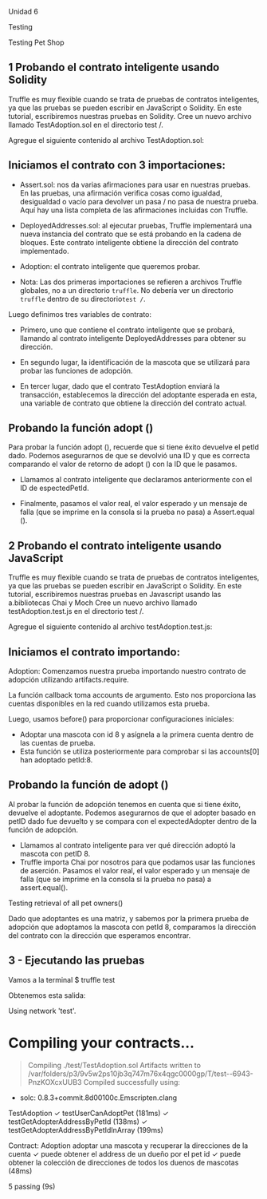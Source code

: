 Unidad 6

Testing

Testing Pet Shop

1 Probando el contrato inteligente usando Solidity
-------------------------------------------

Truffle es muy flexible cuando se trata de pruebas de contratos inteligentes, ya que las pruebas se pueden escribir en JavaScript o Solidity. En este tutorial, escribiremos nuestras pruebas en Solidity.
Cree un nuevo archivo llamado TestAdoption.sol en el directorio test /.

Agregue el siguiente contenido al archivo TestAdoption.sol:


Iniciamos el contrato con 3 importaciones:
-----------------------------------------

- Assert.sol: nos da varias afirmaciones para usar en nuestras pruebas. En las pruebas, una afirmación verifica cosas como igualdad, desigualdad o vacío para devolver un pasa / no pasa de nuestra prueba. Aquí hay una lista completa de las afirmaciones incluidas con Truffle.

- DeployedAddresses.sol: al ejecutar pruebas, Truffle implementará una nueva instancia del contrato que se está probando en la cadena de bloques. Este contrato inteligente obtiene la dirección del contrato implementado.

- Adoption: el contrato inteligente que queremos probar.

- Nota: Las dos primeras importaciones se refieren a archivos Truffle globales, no a un directorio `truffle`. No debería ver un directorio `truffle` dentro de su directorio` test / `.

Luego definimos tres variables de contrato:

- Primero, uno que contiene el contrato inteligente que se probará, llamando al contrato inteligente DeployedAddresses para obtener su dirección.

- En segundo lugar, la identificación de la mascota que se utilizará para probar las funciones de adopción.

- En tercer lugar, dado que el contrato TestAdoption enviará la transacción, establecemos la dirección del adoptante esperada en esta, una variable de contrato que obtiene la dirección del contrato actual.


Probando la función adopt ()
----------------------------

Para probar la función adopt (), recuerde que si tiene éxito devuelve el petId dado. Podemos asegurarnos de que se devolvió una ID y que es correcta comparando el valor de retorno de adopt () con la ID que le pasamos.

- Llamamos al contrato inteligente que declaramos anteriormente con el ID de espectedPetId.

- Finalmente, pasamos el valor real, el valor esperado y un mensaje de falla (que se imprime en la consola si la prueba no pasa) a Assert.equal ().



2 Probando el contrato inteligente usando JavaScript
---------------------------------------------

Truffle es muy flexible cuando se trata de pruebas de contratos inteligentes, ya que las pruebas se pueden escribir en JavaScript o Solidity. En este tutorial, escribiremos nuestras pruebas en Javascript usando las a.bibliotecas Chai y Moch
Cree un nuevo archivo llamado testAdoption.test.js en el directorio test /.

Agregue el siguiente contenido al archivo testAdoption.test.js:


Iniciamos el contrato importando:
-------------------------------

Adoption: Comenzamos nuestra prueba importando nuestro contrato de adopción utilizando artifacts.require.

La función callback toma accounts de argumento. Esto nos proporciona las cuentas disponibles en la red cuando utilizamos esta prueba.

Luego, usamos before() para proporcionar configuraciones iniciales:
- Adoptar una mascota con id 8 y asígnela a la primera cuenta dentro de las cuentas de prueba.
- Esta función se utiliza posteriormente para comprobar si las accounts[0] han adoptado petId:8.

Probando la función de adopt ()
-------------------------------

Al probar la función de adopción tenemos en cuenta que si tiene éxito, devuelve el adoptante.
Podemos asegurarnos de que el adopter basado en petID dado fue devuelto y se compara con el expectedAdopter dentro de la función de adopción.

- Llamamos al contrato inteligente para ver qué dirección adoptó la mascota con petID 8.
- Truffle importa Chai por nosotros para que podamos usar las funciones de aserción. Pasamos el valor real, el valor esperado y un mensaje de falla (que se imprime en la consola si la prueba no pasa) a assert.equal().

Testing retrieval of all pet owners()

Dado que adoptantes es una matriz, y sabemos por la primera prueba de adopción que adoptamos la mascota con petId 8, comparamos la dirección del contrato con la dirección que esperamos encontrar.

3 - Ejecutando las pruebas
-------------------------

Vamos a la terminal
$ truffle test

Obtenemos esta salida:

Using network 'test'.

Compiling your contracts...
===========================
> Compiling ./test/TestAdoption.sol
> Artifacts written to /var/folders/p3/9v5w2ps10jb3q747m76x4qgc0000gp/T/test--6943-PnzKOXcxUUB3
> Compiled successfully using:
   - solc: 0.8.3+commit.8d00100c.Emscripten.clang

  TestAdoption
    ✓ testUserCanAdoptPet (181ms)
    ✓ testGetAdopterAddressByPetId (138ms)
    ✓ testGetAdopterAddressByPetIdInArray (199ms)

  Contract: Adoption
    adoptar una mascota y recuperar la direcciones de la cuenta
      ✓ puede obtener el address de un dueño por el pet id
      ✓ puede obtener la colección de direcciones de todos los duenos de mascotas (48ms)


  5 passing (9s)

